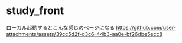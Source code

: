 # study_front

ローカル起動するとこんな感じのページになる
https://github.com/user-attachments/assets/39cc5d2f-d3c6-44b3-aa0e-bf26dbe5ecc8

